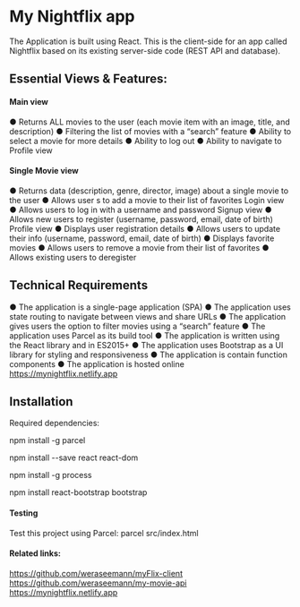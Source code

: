 
# My Nightflix app
The Application is built using React. This is the client-side for an app called Nightflix based on its
existing server-side code (REST API and database).

## Essential Views & Features:
#### Main view
● Returns ALL movies to the user (each movie item with an image, title, and description)
● Filtering the list of movies with a “search” feature
● Ability to select a movie for more details
● Ability to log out
● Ability to navigate to Profile view

#### Single Movie view
● Returns data (description, genre, director, image) about a single movie to the user
● Allows user   s to add a movie to their list of favorites
Login view
● Allows users to log in with a username and password
Signup view
● Allows new users to register (username, password, email, date of birth)
Profile view
● Displays user registration details
● Allows users to update their info (username, password, email, date of birth)
● Displays favorite movies
● Allows users to remove a movie from their list of favorites
● Allows existing users to deregister

## Technical Requirements
● The application is a single-page application (SPA)
● The application uses state routing to navigate between views and share URLs
● The application gives users the option to filter movies using a “search” feature
● The application uses Parcel as its build tool
● The application is written using the React library and in ES2015+
● The application uses Bootstrap as a UI library for styling and responsiveness
● The application is contain function components
● The application is hosted online https://mynightflix.netlify.app

## Installation

Required dependencies:

npm install -g parcel

npm install --save react react-dom

npm install -g process

npm install react-bootstrap bootstrap

#### Testing
Test this project using Parcel: parcel src/index.html

#### Related links: 
https://github.com/weraseemann/myFlix-client
https://github.com/weraseemann/my-movie-api
https://mynightflix.netlify.app
